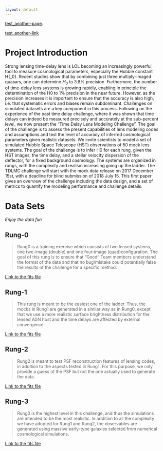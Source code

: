 ```yaml
---
layout: default
---
```


[test_another-page](another-page).

[test_another-link](https://www.google.com)


# [](#Introduction)Project Introduction

Strong lensing time-delay lens is LOL becoming an increasingly powerful tool to measure cosmological parameters, especially the Hubble constant H{_0}. Recent studies show that by combining just three multiply-imaged quasars, one can determine $H_{0}$ to 3.8% precision. Furthermore, the number of time-delay lens systems is growing rapidly, enabling in principle the determination of the H0 to 1% precision in the near future. However, as the precision increases it is important to ensure that the accuracy is also high, i.e. that systematic errors and biases remain subdominant. Challenges on simulated datasets are a key component in this process. Following on the experience of the past time delay challenge, where it was shown that time delays can indeed be measured precisely and accurately at the sub-percent level, we now present the “Time Delay Lens Modeling Challenge”. The goal of the challenge is to assess the present capabilities of lens modeling codes and assumptions and test the level of accuracy of inferred cosmological parameters given realistic datasets. We invite scientists to model a set of simulated Hubble Space Telescope (HST) observations of 50 mock lens systems. The goal of the challenge is to infer H0 for each rung, given the HST images, the time delay, and a stellar velocity dispersion of the deflector, for a fixed background cosmology. The systems are organized in rungs, with the complexity and realism increasing going up the ladder. The TDLMC challenge will start with the mock data release on 2017 December 15st, with a deadline for blind submission of 2018 July 15. This first paper gives an overview of the challenge including the data design, and a set of metrics to quantify the modeling performance and challenge details.

# [](#Data-sets)Data Sets
_Enjoy the data fun_

## [](#Rung-0)Rung-0

> Rung0 is a training exercise which consists of two lensed systems, one two-image (double) and one four-image (quad)configuration. The goal of this rung is to ensure that “Good” Team members understand the format of the data and that no bug/mistake could potentially false the results of the challenge for a specific method.

[Link to the fits file](data/test_data.png)

## [](#Rung-1)Rung-1

> This rung is meant to be the easiest one of the ladder. Thus, the mocks in Rung1 are generated in a similar way as in Rung0, except that we use a more realistic surface brightness distribution for the lensed AGN host and the time delays are affected by external convergence.

[Link to the fits file](data/test_data.png)

## [](#Rung-2)Rung-2

> Rung2 is meant to test PSF reconstruction features of lensing codes, in addition to the aspects tested in Rung1. For this purpose, we only provide a guess of the PSF but not the one actually used to generate the data.

[Link to the fits file](data/test_data.png)

## [](#Rung-3)Rung-3

> Rung3 is the highest level in this challenge, and thus the simulations are intended to be the most realistic. In addition to all the complexity we have adopted for Rung1 and Rung2, the observables are generated using massive early-type galaxies selected from numerical cosmological simulations.


[Link to the fits file](data/test_data.png)

